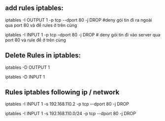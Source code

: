 ## add rules iptables:

iptables -I OUTPUT 1 -p tcp --dport 80 -j DROP  #deny gói tin đi ra ngoài qua port 80 và để rules ở trên cùng

iptables -I INPUT 1 -p tcp –dport 80 -j DROP # deny gói tin đi vào server qua port 80 và rule để ở trên cùng

## Delete Rules in iptables:

iptables -D OUTPUT 1

iptables -D INPUT 1

## Rules iptables following ip / network

iptables -I INPUT 1 -s 192.168.110.2 -p tcp --dport 80 -j DROP

iptables -I INPUT 1 -s 192.168.110.0/24 -p tcp --dport 80 -j DROP
